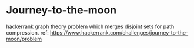 # Journey-to-the-moon
hackerrank graph theory problem which merges disjoint sets for path compression.
ref: https://www.hackerrank.com/challenges/journey-to-the-moon/problem
